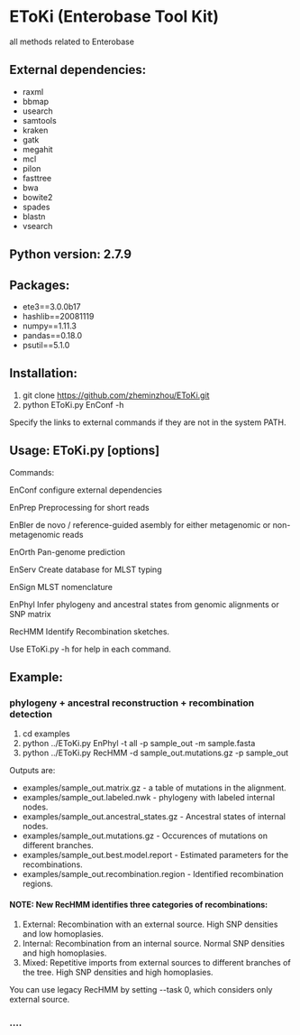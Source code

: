 # EToKi (Enterobase Tool Kit)
all methods related to Enterobase

## External dependencies:
* raxml
* bbmap
* usearch
* samtools
* kraken
* gatk
* megahit
* mcl
* pilon
* fasttree
* bwa
* bowite2
* spades
* blastn
* vsearch


## Python version: 2.7.9

## Packages:
* ete3==3.0.0b17
* hashlib==20081119
* numpy==1.11.3
* pandas==0.18.0
* psutil==5.1.0

## Installation: 
1. git clone https://github.com/zheminzhou/EToKi.git
2. python EToKi.py EnConf -h

Specify the links to external commands if they are not in the system PATH. 

## Usage:   EToKi.py <command> [options]

Commands:

  EnConf            configure external dependencies

  EnPrep            Preprocessing for short reads

EnBler            de novo / reference-guided asembly for either metagenomic or non-metagenomic reads

EnOrth            Pan-genome prediction

EnServ            Create database for MLST typing

EnSign            MLST nomenclature

EnPhyl            Infer phylogeny and ancestral states from genomic alignments or SNP matrix

RecHMM            Identify Recombination sketches.



Use EToKi.py <command> -h for help in each command.


## Example: 

### phylogeny + ancestral reconstruction + recombination detection

1. cd examples
2. python ../EToKi.py EnPhyl -t all -p sample_out -m sample.fasta
3. python ../EToKi.py RecHMM -d sample_out.mutations.gz -p sample_out

Outputs are:

* examples/sample_out.matrix.gz - a table of mutations in the alignment. 
* examples/sample_out.labeled.nwk - phylogeny with labeled internal nodes. 
* examples/sample_out.ancestral_states.gz - Ancestral states of internal nodes. 
* examples/sample_out.mutations.gz - Occurences of mutations on different branches. 
* examples/sample_out.best.model.report - Estimated parameters for the recombinations. 
* examples/sample_out.recombination.region - Identified recombination regions. 

#### NOTE: New RecHMM identifies three categories of recombinations:
1. External: Recombination with an external source. High SNP densities and low homoplasies. 
2. Internal: Recombination from an internal source. Normal SNP densities and high homoplasies. 
3. Mixed:    Repetitive imports from external sources to different branches of the tree. High SNP densities and high homoplasies. 

You can use legacy RecHMM by setting --task 0, which considers only external source. 
### ....
